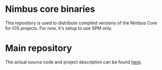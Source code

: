 # Nimbus core binaries
This repository is used to distribute compiled versions of the Nimbus Core for iOS projects. For now, it's setup to use SPM only.

# Main repository
The actual source code and project description can be found [here](https://github.com/ZupIT/nimbus).
